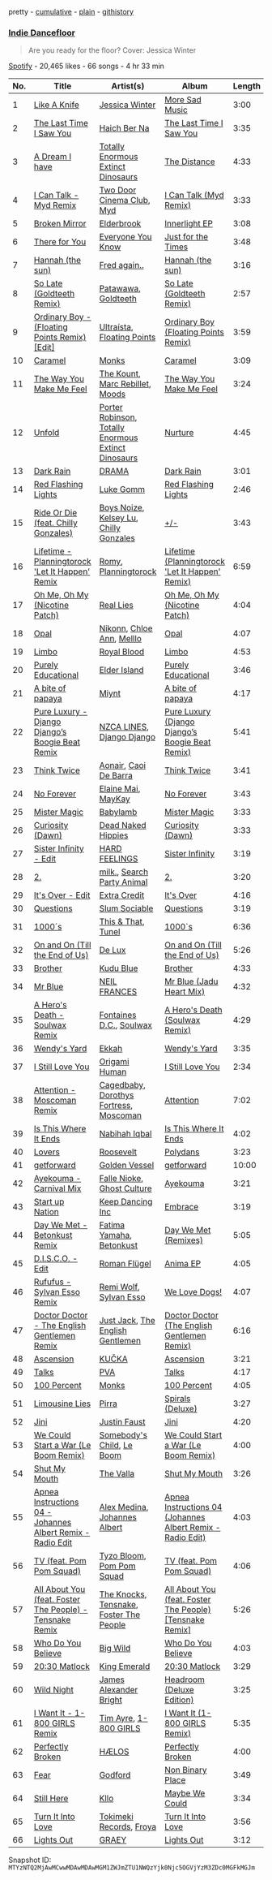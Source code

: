 pretty - [cumulative](/playlists/cumulative/37i9dQZF1DXadokOfeHaaj.md) - [plain](/playlists/plain/37i9dQZF1DXadokOfeHaaj) - [githistory](https://github.githistory.xyz/mackorone/spotify-playlist-archive/blob/main/playlists/plain/37i9dQZF1DXadokOfeHaaj)

### [Indie Dancefloor](https://open.spotify.com/playlist/37i9dQZF1DXadokOfeHaaj)

> Are you ready for the floor? Cover: Jessica Winter

[Spotify](https://open.spotify.com/user/spotify) - 20,465 likes - 66 songs - 4 hr 33 min

| No. | Title | Artist(s) | Album | Length |
|---|---|---|---|---|
| 1 | [Like A Knife](https://open.spotify.com/track/3TsmYjwTE7PyLAJKn2lJLN) | [Jessica Winter](https://open.spotify.com/artist/0gCYUYF1zfqZk5pG0e2ojy) | [More Sad Music](https://open.spotify.com/album/3PbGozrGojiMRSQSjkPzGX) | 3:00 |
| 2 | [The Last Time I Saw You](https://open.spotify.com/track/6gHcbKtydW4jO5scP8J0qn) | [Haich Ber Na](https://open.spotify.com/artist/5W4B7OYk43jiH6qLcZ66Qd) | [The Last Time I Saw You](https://open.spotify.com/album/1UoZtiW0YVLlCp3cbjUgg4) | 3:35 |
| 3 | [A Dream I have](https://open.spotify.com/track/4zEH0wmtKUm2T4vLmmJnBi) | [Totally Enormous Extinct Dinosaurs](https://open.spotify.com/artist/0g3NiCRhEv7M4SEDMrpItN) | [The Distance](https://open.spotify.com/album/2ePg95gGoOPRmUQYFLq0wy) | 4:33 |
| 4 | [I Can Talk \- Myd Remix](https://open.spotify.com/track/2R5N0kDxOKJl3HjxRrxhdl) | [Two Door Cinema Club](https://open.spotify.com/artist/536BYVgOnRky0xjsPT96zl), [Myd](https://open.spotify.com/artist/3QFiymmbJlVBPpnrOatEAk) | [I Can Talk \(Myd Remix\)](https://open.spotify.com/album/7uTq3a6VR9qZpmw4clwXen) | 3:33 |
| 5 | [Broken Mirror](https://open.spotify.com/track/44oPs8vjsT9v6Hjt50TvVh) | [Elderbrook](https://open.spotify.com/artist/2vf4pRsEY6LpL5tKmqWb64) | [Innerlight EP](https://open.spotify.com/album/2tg28FJC1DoNaE19f9FpY7) | 3:08 |
| 6 | [There for You](https://open.spotify.com/track/2Xk53t3TnNSqeSm2pXD6jv) | [Everyone You Know](https://open.spotify.com/artist/4UAnAM35NDxEWd5WXKv7jM) | [Just for the Times](https://open.spotify.com/album/751FUQcmvpQEinjZhTOLHH) | 3:48 |
| 7 | [Hannah \(the sun\)](https://open.spotify.com/track/3KffMs30iYfPNYI8epNj5a) | [Fred again..](https://open.spotify.com/artist/4oLeXFyACqeem2VImYeBFe) | [Hannah \(the sun\)](https://open.spotify.com/album/6eep2wtSbpdoAgJcRyublA) | 3:16 |
| 8 | [So Late \(Goldteeth Remix\)](https://open.spotify.com/track/5FXXRLw5EpDFRrPzAifM8t) | [Patawawa](https://open.spotify.com/artist/5D65DHzw4qysvKA2VJzOtC), [Goldteeth](https://open.spotify.com/artist/0npO8yNUPxsLaomZudHo8w) | [So Late \(Goldteeth Remix\)](https://open.spotify.com/album/6SVRd1EYyIbnGjojfjXY8K) | 2:57 |
| 9 | [Ordinary Boy \- \(Floating Points Remix\) \[Edit\]](https://open.spotify.com/track/4OSKgRRE1w2HVwc7roVFbz) | [Ultraísta](https://open.spotify.com/artist/2f88S1uYsEwP0n4x36wvG7), [Floating Points](https://open.spotify.com/artist/2AR42Ur9PcchQDtEdwkv4L) | [Ordinary Boy \(Floating Points Remix\)](https://open.spotify.com/album/0pxewF1XKjORMEIKwMPimk) | 3:59 |
| 10 | [Caramel](https://open.spotify.com/track/72EJgG1QY9Y1kU4T6Dqe8a) | [Monks](https://open.spotify.com/artist/1EESBfYnqZ9pylHg8n6lBP) | [Caramel](https://open.spotify.com/album/1rYaNphrfP2pefyeHorXuR) | 3:09 |
| 11 | [The Way You Make Me Feel](https://open.spotify.com/track/7iXA7a53fVKxPJFJvebJ8P) | [The Kount](https://open.spotify.com/artist/24OnVX6EYwtu7P3jpMenPY), [Marc Rebillet](https://open.spotify.com/artist/72udTJKu1pGovvS9aCYGMI), [Moods](https://open.spotify.com/artist/14uVJsPC4DByeuD0cq36ez) | [The Way You Make Me Feel](https://open.spotify.com/album/3YzSZa0NOzbojLGnhKohbk) | 3:24 |
| 12 | [Unfold](https://open.spotify.com/track/36kCSJg8ZBwiSCUECFKGUy) | [Porter Robinson](https://open.spotify.com/artist/3dz0NnIZhtKKeXZxLOxCam), [Totally Enormous Extinct Dinosaurs](https://open.spotify.com/artist/0g3NiCRhEv7M4SEDMrpItN) | [Nurture](https://open.spotify.com/album/4Hjqdhj5rh816i1dfcUEaM) | 4:45 |
| 13 | [Dark Rain](https://open.spotify.com/track/6nFeqs4DACn0ldbumEshsg) | [DRAMA](https://open.spotify.com/artist/7LvvNoUPwTZpgXDWBRrfHg) | [Dark Rain](https://open.spotify.com/album/0qAXFwj59i4PcQyyYMiPP5) | 3:01 |
| 14 | [Red Flashing Lights](https://open.spotify.com/track/7olPKz81JZoeIWZnSUkN8S) | [Luke Gomm](https://open.spotify.com/artist/5n1DsrQDgo9Dqav2BZUeuB) | [Red Flashing Lights](https://open.spotify.com/album/7ER0D6S1r91Ts0TCnZ8DhO) | 2:46 |
| 15 | [Ride Or Die \(feat\. Chilly Gonzales\)](https://open.spotify.com/track/1rP4GZ4eFK4W9c5QeFIn1Y) | [Boys Noize](https://open.spotify.com/artist/62k5LKMhymqlDNo2DWOvvv), [Kelsey Lu](https://open.spotify.com/artist/0fEfMW5bypHZ0A8eLnhwj5), [Chilly Gonzales](https://open.spotify.com/artist/0qudezVgvl4Chd9BgNFB83) | [+/\-](https://open.spotify.com/album/76360gDUYhTAsphjiXM9gA) | 3:43 |
| 16 | [Lifetime \- Planningtorock 'Let It Happen' Remix](https://open.spotify.com/track/6U9opnMMouhZdQaseeVQTq) | [Romy](https://open.spotify.com/artist/3X2DdnmoANw8Rg8luHyZQb), [Planningtorock](https://open.spotify.com/artist/7qHOphlWaJrfFa0BqpayDG) | [Lifetime \(Planningtorock 'Let It Happen' Remix\)](https://open.spotify.com/album/5s9bJNRbfFkJAlxmjJbexn) | 6:59 |
| 17 | [Oh Me, Oh My \(Nicotine Patch\)](https://open.spotify.com/track/5ChMHAcbkE4lv4wnoqBflX) | [Real Lies](https://open.spotify.com/artist/1jucBaHU995Lf7ViACscFu) | [Oh Me, Oh My \(Nicotine Patch\)](https://open.spotify.com/album/1ToXN4pZa9a16vHZNeGMzQ) | 4:04 |
| 18 | [Opal](https://open.spotify.com/track/5sJyL8UvFs6onfikqUjUqY) | [Nikonn](https://open.spotify.com/artist/1IUR872zLRlWXAfr7Uls4Q), [Chloe Ann](https://open.spotify.com/artist/1irwQnIWoD6cV6QTmN8zZ6), [Melllo](https://open.spotify.com/artist/78ks8w7ilnLHMKd3lLqNTc) | [Opal](https://open.spotify.com/album/5qCDHuUXdrQSWCjG8kkpo3) | 4:07 |
| 19 | [Limbo](https://open.spotify.com/track/5nUrlBwZiaPcCKpBM7iT1W) | [Royal Blood](https://open.spotify.com/artist/2S5hlvw4CMtMGswFtfdK15) | [Limbo](https://open.spotify.com/album/0xzwaeIpyKeCIPKxSyhxNE) | 4:53 |
| 20 | [Purely Educational](https://open.spotify.com/track/4Nl5xInMENlcWHcTFPB0Gh) | [Elder Island](https://open.spotify.com/artist/3EnbnmqrrvApHJs6FMvYik) | [Purely Educational](https://open.spotify.com/album/6nYkj7q80r8RzlY8nWNDt6) | 3:46 |
| 21 | [A bite of papaya](https://open.spotify.com/track/2jwKTqnvzrhj4b6Dhm07lW) | [Miynt](https://open.spotify.com/artist/4grFkvUAEj8IWdGDEJ2F4b) | [A bite of papaya](https://open.spotify.com/album/6qAd2bXuzauRuwzHYCHu3n) | 4:17 |
| 22 | [Pure Luxury \- Django Django’s Boogie Beat Remix](https://open.spotify.com/track/6XCJkVM7PTFZjoDXbFin8i) | [NZCA LINES](https://open.spotify.com/artist/1pmvcZaqyRJw8o6at71MJP), [Django Django](https://open.spotify.com/artist/2ARO60gI5do88ho6azmzab) | [Pure Luxury \(Django Django’s Boogie Beat Remix\)](https://open.spotify.com/album/1PfirXmrPwLNOiaZV1urpO) | 5:41 |
| 23 | [Think Twice](https://open.spotify.com/track/7xpSlt90FIiu0yl9q7ZZFx) | [Aonair](https://open.spotify.com/artist/6soC4hjokac6GbBiiJEQ57), [Caoi De Barra](https://open.spotify.com/artist/3uCUliGLxC72lpRordFyuH) | [Think Twice](https://open.spotify.com/album/07CD9VfwrsTglHLMQGohBT) | 3:41 |
| 24 | [No Forever](https://open.spotify.com/track/2VcKkrj7UKpUfep0RG9ZQV) | [Elaine Mai](https://open.spotify.com/artist/0wRHsCARScopB5WmbQzMcy), [MayKay](https://open.spotify.com/artist/3OalRjoYt3pFvLf8u37QFI) | [No Forever](https://open.spotify.com/album/4YRPQaPAFfgRXrB8maGWF3) | 3:43 |
| 25 | [Mister Magic](https://open.spotify.com/track/2EDdM9Cd6gDzGGejBqxpse) | [Babylamb](https://open.spotify.com/artist/2eO9bZ9xHCINHEtl8vJPC8) | [Mister Magic](https://open.spotify.com/album/6rdKSNASXtIfyMcfsc35JD) | 3:33 |
| 26 | [Curiosity \(Dawn\)](https://open.spotify.com/track/5LTx2spPrYmQp9ArW5LYMc) | [Dead Naked Hippies](https://open.spotify.com/artist/1YZNXPLpIO7jdHaGAVCwAL) | [Curiosity \(Dawn\)](https://open.spotify.com/album/5SCX0vSZ33bxGHZDDIC84Q) | 3:33 |
| 27 | [Sister Infinity \- Edit](https://open.spotify.com/track/2FmxpCtAKpL2VT7abM5Jeq) | [HARD FEELINGS](https://open.spotify.com/artist/62leN9NRMUgDfPzshm7K5L) | [Sister Infinity](https://open.spotify.com/album/1sDjnXH9RgKCRPi2tczLy7) | 3:19 |
| 28 | [2.](https://open.spotify.com/track/3ahMoKvNOADvZ8zD0MNLLC) | [milk.](https://open.spotify.com/artist/2Sf3JoQvmbE3hi7hfwzofq), [Search Party Animal](https://open.spotify.com/artist/2SdChJVcsPBYIrFDsjc72Z) | [2.](https://open.spotify.com/album/2XWc8IIONjuxbTCQXq14Dd) | 3:20 |
| 29 | [It's Over \- Edit](https://open.spotify.com/track/1RLeNp25m5qaGCtF97p5r1) | [Extra Credit](https://open.spotify.com/artist/0eBplsuM9uqqqXMjn2ZsoA) | [It's Over](https://open.spotify.com/album/0q9YXpClk2bSqJYgAryoQJ) | 4:16 |
| 30 | [Questions](https://open.spotify.com/track/37dmaWoFI8PEM0T7O0BCiP) | [Slum Sociable](https://open.spotify.com/artist/0J626PVezyRujeAfXAssnH) | [Questions](https://open.spotify.com/album/2IKzJwdIzDW8TOiHVf6J2H) | 3:19 |
| 31 | [1000´s](https://open.spotify.com/track/3DElMfmAXdWQqB8AMjvXMV) | [This & That](https://open.spotify.com/artist/66kf3vcvdUC9ew1GSb1VC6), [Tunel](https://open.spotify.com/artist/4uO6d2Bsmguh9jOOuS0QWD) | [1000\`s](https://open.spotify.com/album/2R6u6bIw881N5arKpqDl4y) | 6:36 |
| 32 | [On and On \(Till the End of Us\)](https://open.spotify.com/track/2ugQ6rCdoQ5TSF2JZvhzgl) | [De Lux](https://open.spotify.com/artist/6go0iwCisHtnyywarV5OEZ) | [On and On \(Till the End of Us\)](https://open.spotify.com/album/3TmABFDEL1pZ7e4xk0IwDB) | 5:26 |
| 33 | [Brother](https://open.spotify.com/track/7gfui7vTdV6Jo7c804DnKh) | [Kudu Blue](https://open.spotify.com/artist/2kYJ8VmL78aetgtGxQV0Z4) | [Brother](https://open.spotify.com/album/5qO8mU6qXhQUKMp4C5C62p) | 4:33 |
| 34 | [Mr Blue](https://open.spotify.com/track/2PFM2HeWNP1omytVmtq9PQ) | [NEIL FRANCES](https://open.spotify.com/artist/587PA35pRGL1JwQr6idJbb) | [Mr Blue \(Jadu Heart Mix\)](https://open.spotify.com/album/7m2SFt28E8jIawTtSBOW9F) | 4:32 |
| 35 | [A Hero's Death \- Soulwax Remix](https://open.spotify.com/track/0aTTn1Xb7rRH0TXkUx5OCJ) | [Fontaines D.C.](https://open.spotify.com/artist/3SXwqSqAoBz9WCI9PDQzY6), [Soulwax](https://open.spotify.com/artist/43mWhBXSflupNLuNjM5vff) | [A Hero's Death \(Soulwax Remix\)](https://open.spotify.com/album/6k5jA2u04coOGjgIgsQkU4) | 4:29 |
| 36 | [Wendy's Yard](https://open.spotify.com/track/50vGM1YiEN3aWv8zLsfqXF) | [Ekkah](https://open.spotify.com/artist/31UKSWpSUyiReoTEb39vHb) | [Wendy's Yard](https://open.spotify.com/album/2Wi2GBAUEzcwlq5pqnx2fk) | 3:35 |
| 37 | [I Still Love You](https://open.spotify.com/track/5ATro8iHnekyweon2xjf36) | [Origami Human](https://open.spotify.com/artist/6vOoZCnNiawjGeViOSoY1t) | [I Still Love You](https://open.spotify.com/album/2HOO0SKx71DqVJ5exvWTrY) | 2:34 |
| 38 | [Attention \- Moscoman Remix](https://open.spotify.com/track/0Sx8gyhFV4B7bnj8xh8kpt) | [Cagedbaby](https://open.spotify.com/artist/2sbZiktyjJtAAWs3LHeHzO), [Dorothys Fortress](https://open.spotify.com/artist/6VLxD1WKg1ykIzBC9nuDAN), [Moscoman](https://open.spotify.com/artist/44F8g3iM4NgU5cisocTlTQ) | [Attention](https://open.spotify.com/album/5dHNiXlC7nUK0KGvWymFqs) | 7:02 |
| 39 | [Is This Where It Ends](https://open.spotify.com/track/12R5ERZn0WzOR7wyv6cT3T) | [Nabihah Iqbal](https://open.spotify.com/artist/7pPOvwCq4bb2iObs8twDir) | [Is This Where It Ends](https://open.spotify.com/album/4hqkpfmYaKlX4sq2GLyVdq) | 4:02 |
| 40 | [Lovers](https://open.spotify.com/track/1D9ljonkp8XdH7xcS0cgqQ) | [Roosevelt](https://open.spotify.com/artist/4AQrqVz6BYwy29iMxcGtx7) | [Polydans](https://open.spotify.com/album/4jsQ9yGCEyEjjQzcsICK2U) | 3:23 |
| 41 | [getforward](https://open.spotify.com/track/1FT8VzkSDfH90Dc9XxjbEL) | [Golden Vessel](https://open.spotify.com/artist/6bJCrLZcvsBMzve04BmgwS) | [getforward](https://open.spotify.com/album/5j2DVBoeO3YeAPtz9Nyqlg) | 10:00 |
| 42 | [Ayekouma \- Carnival Mix](https://open.spotify.com/track/2YkGS0axOi2LaM9znNw2mj) | [Falle Nioke](https://open.spotify.com/artist/2WIUWjEtviW09sdJlb2G1J), [Ghost Culture](https://open.spotify.com/artist/4M6Kt4GVjpLYpygyNOHwdt) | [Ayekouma](https://open.spotify.com/album/0tMOdQ266QWcgfyj9og0jY) | 3:21 |
| 43 | [Start up Nation](https://open.spotify.com/track/32fXe6Ppdj45aop3hsqFtK) | [Keep Dancing Inc](https://open.spotify.com/artist/426htfG7DE5S3kgoVCCJUB) | [Embrace](https://open.spotify.com/album/0HdSPq0RQFpkJiEiYAdKGg) | 3:19 |
| 44 | [Day We Met \- Betonkust Remix](https://open.spotify.com/track/1VdeCgpIm4qRcSDvtIK5Jv) | [Fatima Yamaha](https://open.spotify.com/artist/7eZRt08LoDy0nfIS6OwyMP), [Betonkust](https://open.spotify.com/artist/0wtoN4C5b7fBp8GLT8DYXo) | [Day We Met \(Remixes\)](https://open.spotify.com/album/3tKegcGPlaRUk9bbaP7X75) | 5:05 |
| 45 | [D.I.S.C.O\. \- Edit](https://open.spotify.com/track/6tjYbiZ2wLgp33HMVxkJ9o) | [Roman Flügel](https://open.spotify.com/artist/2GvwZbDjH1DbQpodGKENDw) | [Anima EP](https://open.spotify.com/album/3z33qPqbX0yY8b3PcVgzxu) | 4:05 |
| 46 | [Rufufus \- Sylvan Esso Remix](https://open.spotify.com/track/6mS5UKJZo37hlMjru7qkfP) | [Remi Wolf](https://open.spotify.com/artist/0NB5HROxc8dDBXpkIi1v3d), [Sylvan Esso](https://open.spotify.com/artist/39vA9YljbnOApXKniLWBZv) | [We Love Dogs!](https://open.spotify.com/album/1Aus1dFkP2BSyzibCl0HA7) | 4:07 |
| 47 | [Doctor Doctor \- The English Gentlemen Remix](https://open.spotify.com/track/0ksagd1vULVKoXgpw9rPiL) | [Just Jack](https://open.spotify.com/artist/2KT0mSAPvd9PreXYCiVfVO), [The English Gentlemen](https://open.spotify.com/artist/1qhOgkoJKicmrmGa33mauL) | [Doctor Doctor \(The English Gentlemen Remix\)](https://open.spotify.com/album/26KMLMWDj5aX1WCNRm3ipz) | 6:16 |
| 48 | [Ascension](https://open.spotify.com/track/5zXkATrsSKmEWgutgNaJe8) | [KUČKA](https://open.spotify.com/artist/6JcD2YKEhgimweLpUI0NEw) | [Ascension](https://open.spotify.com/album/3hleDhTxP5TllrUOUAFlzD) | 3:21 |
| 49 | [Talks](https://open.spotify.com/track/1AmZK3O0XYSfY636qTahcW) | [PVA](https://open.spotify.com/artist/2d2ElnqC2cMPp7zcSyv3yG) | [Talks](https://open.spotify.com/album/74CRCBMGYhrTI6ZzX2ARxr) | 4:17 |
| 50 | [100 Percent](https://open.spotify.com/track/7Avn4DOfWIlZwUv1noXJnc) | [Monks](https://open.spotify.com/artist/1EESBfYnqZ9pylHg8n6lBP) | [100 Percent](https://open.spotify.com/album/7yKkTbhXXnpEXCYVAYiBEv) | 4:05 |
| 51 | [Limousine Lies](https://open.spotify.com/track/6knXoLZCEFx4i9yAIScw56) | [Pirra](https://open.spotify.com/artist/3wPGh0biziAGs3SlOkgZ5M) | [Spirals \(Deluxe\)](https://open.spotify.com/album/1LU6OfLGm0ex7YqWLphHFd) | 3:27 |
| 52 | [Jini](https://open.spotify.com/track/4Pmg2EBOWFZVvi3zFs3SC3) | [Justin Faust](https://open.spotify.com/artist/3txM1X4je9gqlxE9IKqVsl) | [Jini](https://open.spotify.com/album/2blDmIqLlzYOP6F2JRL0Ze) | 4:20 |
| 53 | [We Could Start a War \(Le Boom Remix\)](https://open.spotify.com/track/2YfiKA1LQqzNQSBbMzbYwT) | [Somebody's Child](https://open.spotify.com/artist/5b84ozqhKiJG9LN1IjVac1), [Le Boom](https://open.spotify.com/artist/7MyOyVdHb3cbI7fGZuG6gp) | [We Could Start a War \(Le Boom Remix\)](https://open.spotify.com/album/0Hz5pB74TFcO0QZDbRTZx6) | 4:00 |
| 54 | [Shut My Mouth](https://open.spotify.com/track/5cI4oDkASkMmaXxMVNzqKK) | [The Valla](https://open.spotify.com/artist/4YhQHwK37kKWxXGiNbCu1R) | [Shut My Mouth](https://open.spotify.com/album/0mTMooSBjeE2INrKU8AVqf) | 3:26 |
| 55 | [Apnea Instructions 04 \- Johannes Albert Remix \- Radio Edit](https://open.spotify.com/track/3q2pd6hTEvTGCanQnKEwaB) | [Alex Medina](https://open.spotify.com/artist/110rQdN8A00wYaqmUWi0q2), [Johannes Albert](https://open.spotify.com/artist/5FMcKm7A4LRwIJnkzuKZFt) | [Apnea Instructions 04 \(Johannes Albert Remix \- Radio Edit\)](https://open.spotify.com/album/1dXxYYkSS5QtwL83JavGmE) | 4:03 |
| 56 | [TV \(feat\. Pom Pom Squad\)](https://open.spotify.com/track/2dy5gd8IRckEx4iweoU6UR) | [Tyzo Bloom](https://open.spotify.com/artist/38fu1DhmEN33ALaBa7jGhI), [Pom Pom Squad](https://open.spotify.com/artist/1yhTALwId0bpL1U1XRT3Zs) | [TV \(feat\. Pom Pom Squad\)](https://open.spotify.com/album/52NRgpwnqxUH7IPZ2Qebuu) | 4:06 |
| 57 | [All About You \(feat\. Foster The People\) \- Tensnake Remix](https://open.spotify.com/track/1DeI7qWSf8BRIIOtcbEssN) | [The Knocks](https://open.spotify.com/artist/2x7EATekOPhFGRx3syMGEC), [Tensnake](https://open.spotify.com/artist/75nC6MXUalYZSOd7OfNkwq), [Foster The People](https://open.spotify.com/artist/7gP3bB2nilZXLfPHJhMdvc) | [All About You \(feat\. Foster The People\) \[Tensnake Remix\]](https://open.spotify.com/album/6Dwgd1sa4nYfzbW9eI7Vt6) | 5:26 |
| 58 | [Who Do You Believe](https://open.spotify.com/track/0H386Lr3iWsKyonoKcncT0) | [Big Wild](https://open.spotify.com/artist/0PxzGnCYBpSuaI49OR94cA) | [Who Do You Believe](https://open.spotify.com/album/1GcfbfpC3npBgo89qHKRcO) | 4:03 |
| 59 | [20:30 Matlock](https://open.spotify.com/track/2oaJGdFU48klcIlBgy0hu1) | [King Emerald](https://open.spotify.com/artist/3w2bgMhJPzzbHGYXCtBSA1) | [20:30 Matlock](https://open.spotify.com/album/5AZ5WrnrEmXndCQfgU9Uas) | 3:29 |
| 60 | [Wild Night](https://open.spotify.com/track/13gxt7JI2OH5vvJthc9vXH) | [James Alexander Bright](https://open.spotify.com/artist/3Es7r3RmlcHHXqHM723JLC) | [Headroom \(Deluxe Edition\)](https://open.spotify.com/album/5f0t2FvbugVNsbmfSEh1pi) | 3:25 |
| 61 | [I Want It \- 1\-800 GIRLS Remix](https://open.spotify.com/track/1IKXUhtnQEG3V4zy43WDK8) | [Tim Ayre](https://open.spotify.com/artist/5iDIPw4XISqyFqD817n4iL), [1\-800 GIRLS](https://open.spotify.com/artist/67yGrC4QoCSD0g7YMcGIgJ) | [I Want It \(1\-800 GIRLS Remix\)](https://open.spotify.com/album/62iVOIxD7QC5uNiUgT6zF7) | 5:35 |
| 62 | [Perfectly Broken](https://open.spotify.com/track/21RK93h8VJjBKaGgefZ1ro) | [HÆLOS](https://open.spotify.com/artist/132sZpCaM8ie6byAEcOcRs) | [Perfectly Broken](https://open.spotify.com/album/7yEPOcf4i368II6RXOGq5N) | 4:00 |
| 63 | [Fear](https://open.spotify.com/track/5yIK62xhc1PwxG83kObxZe) | [Godford](https://open.spotify.com/artist/4pUwtnbS6FdBniLp410AOu) | [Non Binary Place](https://open.spotify.com/album/2ZH8IpoBY4rSq3QB6Oez9u) | 3:49 |
| 64 | [Still Here](https://open.spotify.com/track/0ohx2z14GguzZPmd3Xn7Xy) | [Kllo](https://open.spotify.com/artist/0RDC2Krd2nmqseGx5C8PQz) | [Maybe We Could](https://open.spotify.com/album/3VtEYbEgLnLwJPml2lOYLi) | 3:34 |
| 65 | [Turn It Into Love](https://open.spotify.com/track/0NguAN1GjgnNFXqqu3V3LT) | [Tokimeki Records](https://open.spotify.com/artist/73vrL9RiKlSaQFo2izavC1), [Froya](https://open.spotify.com/artist/1NNTp69Arw8ikxNNlKe8JI) | [Turn It Into Love](https://open.spotify.com/album/1QsRm8LBLS07AwJzaNZa9v) | 3:56 |
| 66 | [Lights Out](https://open.spotify.com/track/3hzazse5o4NZA13isN8eMp) | [GRAEY](https://open.spotify.com/artist/7IWvzeznlyMEE1APQe9iFL) | [Lights Out](https://open.spotify.com/album/42vVIc93UsSgQKFrtsnoet) | 3:12 |

Snapshot ID: `MTYzNTQ2MjAwMCwwMDAwMDAwMGM1ZWJmZTU1NWQzYjk0Njc5OGVjYzM3ZDc0MGFkMGJm`
